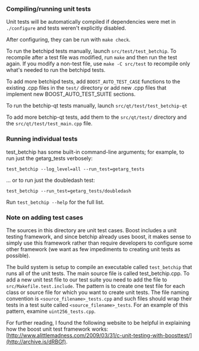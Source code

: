 ### Compiling/running unit tests

Unit tests will be automatically compiled if dependencies were met in `./configure`
and tests weren't explicitly disabled.

After configuring, they can be run with `make check`.

To run the betchipd tests manually, launch `src/test/test_betchip`. To recompile
after a test file was modified, run `make` and then run the test again. If you
modify a non-test file, use `make -C src/test` to recompile only what's needed
to run the betchipd tests.

To add more betchipd tests, add `BOOST_AUTO_TEST_CASE` functions to the existing
.cpp files in the `test/` directory or add new .cpp files that
implement new BOOST_AUTO_TEST_SUITE sections.

To run the betchip-qt tests manually, launch `src/qt/test/test_betchip-qt`

To add more betchip-qt tests, add them to the `src/qt/test/` directory and
the `src/qt/test/test_main.cpp` file.

### Running individual tests

test_betchip has some built-in command-line arguments; for
example, to run just the getarg_tests verbosely:

    test_betchip --log_level=all --run_test=getarg_tests

... or to run just the doubledash test:

    test_betchip --run_test=getarg_tests/doubledash

Run `test_betchip --help` for the full list.

### Note on adding test cases

The sources in this directory are unit test cases.  Boost includes a
unit testing framework, and since betchip already uses boost, it makes
sense to simply use this framework rather than require developers to
configure some other framework (we want as few impediments to creating
unit tests as possible).

The build system is setup to compile an executable called `test_betchip`
that runs all of the unit tests.  The main source file is called
test_betchip.cpp. To add a new unit test file to our test suite you need 
to add the file to `src/Makefile.test.include`. The pattern is to create 
one test file for each class or source file for which you want to create 
unit tests.  The file naming convention is `<source_filename>_tests.cpp` 
and such files should wrap their tests in a test suite 
called `<source_filename>_tests`. For an example of this pattern, 
examine `uint256_tests.cpp`.

For further reading, I found the following website to be helpful in
explaining how the boost unit test framework works:
[http://www.alittlemadness.com/2009/03/31/c-unit-testing-with-boosttest/](http://archive.is/dRBGf).
